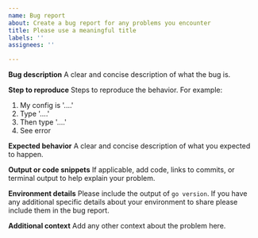 ```yaml
---
name: Bug report
about: Create a bug report for any problems you encounter
title: Please use a meaningful title
labels: ''
assignees: ''

---
```


**Bug description**
A clear and concise description of what the bug is.

**Step to reproduce**
Steps to reproduce the behavior. For example:
1. My config is '....'
2. Type '....'
3. Then type '....'
4. See error

**Expected behavior**
A clear and concise description of what you expected to happen.

**Output or code snippets**
If applicable, add code, links to commits, or terminal output to help explain your problem.

**Environment details**
Please include the output of `go version`. If you have any additional specific details about your environment to share please include them in the bug report.

**Additional context**
Add any other context about the problem here.
